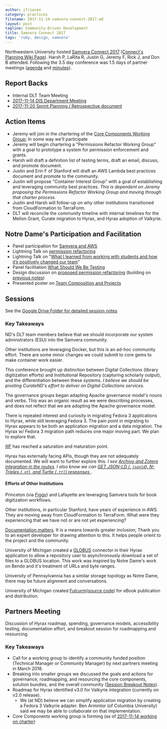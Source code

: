 ```yaml
---
author: jfriesen
category: practices
filename: 2017-11-14-samvera-connect-2017.md
layout: post
tagline: Community-Driven Development
title: Samvera Connect 2017
tags: 'ruby, design, samvera'
---
```

Northwestern University hosted [Samvera Connect 2017][samvera_connect_2017] ([Connect's Planning Wiki Page][connect_planning_wiki_page]). Harsh P, LaRita R, Justin G, Jeremy F, Rick J, and Don B attended. Following the 3.5 day conference was 1.5 days of partner meetings ([agenda][partner_agenda] and [minutes][partner_minutes]).

## Report Backs

* Internal DLT Team Meeting
* [2017-11-14 DIS Department Meeting](https://wiki.nd.edu/pages/viewpage.action?title=2017-11-14+DIS+Program+Meeting&spaceKey=dlis)
* [2017-11-20 Sprint Planning / Retrospective document](https://docs.google.com/document/d/1SUtujkXBTTq8u_mWiumX6pyzT41Vl0MqpxZnkphfUVs/edit)

## Action Items

* Jeremy will join in the chartering of the [Core Components Working Group][core_components_charter]; In some way we'll participate
* Jeremy will begin chartering a "Permissions Refactor Working Group" with a goal to prototype a system for permission enforcement and grants.
* Harsh will draft a definition list of testing terms, draft an email, discuss, and promote document.
* Justin and Erin F of Stanford will draft an AWS Lambda best practices document and promote to the community.
* Justin will propose "Container Interest Group" with a goal of establishing and leveraging community best practices. *This is dependent on Jeremy proposing the Permissions Refactor Working Group and moving through that charter process.*
* Justin and Harsh will follow-up on why other institutions transitioned from CloudFormation to TerraForm.
* DLT will reconcile the community timeline with internal timelines for the Mellon Grant, Curate migration to Hyrax, and Hyrax adoption of Valkyrie.

## Notre Dame's Participation and Facilitation

* Panel participation for [Samvera and AWS](https://docs.google.com/presentation/d/1amcIx3YMEUyYn6ZedPblQiXkaK4QAlKE70F2poDR104/edit)
* Lightning Talk on [permission refactoring](https://docs.google.com/presentation/d/1U-ni8pAmGqRebKgQMCUNWclBOItcqbmAoxAHTEVF4Ys/edit)
* Lightning Talk on "[What I learned from working with students and how it’s positively changed our team](https://github.com/h-parekh/developer_notes/blob/master/What_I_learnt_from_working_with_student_developers.md)"
* Panel facilitation [What Should We Be Testing](https://docs.google.com/document/d/1Jg-6PWlb-jPztlXQV9a-zq6KVrbAZJUL_uJu9lkZ_9w/edit)
* Design discussion on [proposed permission refactoring][who_knows_what_can_can_can_can] (building on [previous notes](https://docs.google.com/document/d/1rUu1uBjAnNtGSIprQeEYkVLNFb6j5ioWJ7xNovE36Ns/edit))
* Presented poster on [Team Composition and Projects](https://drive.google.com/open?id=0BwzDwpVcwbQpMVA5dlV3RFU2NGN0NkZPZHVjc3YtWGIwdWRv)

## Sessions

See the [Google Drive Folder for detailed session notes][samvera_connect_session_notes]

### Key Takeaways

ND's DLT team members believe that we should incorporate our system adminstrators (ESU) into the Samvera community.

Other institutions are leveraging Docker, but this is an ad-hoc community effort. There are some minor changes we could submit to core gems to make container work easier.

This conference brought up distinction between Digital Collections (library digitization efforts) and Institutional Repository (capturing scholarly output), and the differentiation between these systems. *I believe we should be pivoting CurateND's effort to deliver on Digital Collections services.*

The governance groups began adapting Apache governance model's nouns and verbs. This was an organic result as we were describing processes, and does not reflect that we are adopting the Apache governance model.

There is repeated interest and curiosity in migrating Fedora 3 applications to Hyrax, while still leveraging Fedora 3. The pain point in migrating to Hyrax appears to be both an application migration and a data migration. The Hyrax w/ Fedora 3 migration path reduces one major moving part. We plan to explore that.

[IIIF](http://iiif.io/) has reached a saturation and maturation point.

Hyrax has externally facing APIs, though they are not adequately documented. We will want to further explore this. *I see [Archivo and Zotero integration in the routes](https://github.com/samvera/hyrax/blob/0aedcb8d5e668de26bdb87889149795b0d17897b/config/routes.rb#L195-L207). I also know we can [GET JSON-LD (`.jsonld`), N-Triples (`.nt`), and Turtle (`.ttl`) responses ](https://github.com/samvera/hyrax/blob/0aedcb8d5e668de26bdb87889149795b0d17897b/app/controllers/concerns/hyrax/works_controller_behavior.rb#L82-L90).*

#### Efforts of Other Institutions

Princeton (via [Figgy](https://github.com/pulibrary/figgy/)) and Lafayette are leveraging Samvera tools for book digitization workflows.

Other institutions, in particular Stanford, have years of experience in AWS. They are moving away from CloudFormation to TerraForm. What were they experiencing that we have not or are not yet experiencing?

[Documentation matters](https://medium.com/@oswebguy/why-documentation-matters-7152d46448e1). It is a means towards greater inclusion; Thank you to an expert developer for drawing attention to this. It helps people orient to the project and the community.

University of Michigan created a [GLOBUS](https://globus.org) connector in their Hyrax application to allow a repository user to asynchronously download a set of files to a GLOBUS location. This work was inspired by Notre Dame's work on Bendo and it's treatment of URLs and byte ranges.

University of Pennsylvannia has a similar storage topology as Notre Dame, there may be future alignment and conversations.

University of Michigan created [Fulcurm](https://www.fulcrum.org/)([source code](https://github.com/mlibrary/heliotrope)) for eBook publication and distribution.


## Partners Meeting

Discussion of Hyrax roadmap, spending, governance models, accessibility testing, documentation effort, and breakout session for roadmapping and resourcing.

### Key Takeaways

* Call for a working group to identify a community funded position (Technical Manager or Community Manager) by next partners meeting in March 2018.
* Breaking into smaller groups we discussed the goals and actions for governance, roadmapping, and resourcing the core components, solution bundles, and the overall community ([Session Breakout Notes][partner_breakout_activity]).
* Roadmap for Hyrax identified v3.0 for Valkyrie integration (currently on v2.0 release).
  - We (at ND) believe we can simplify application migration by creating a Fedora 3 Valkyrie adapter. Ben Armintor (of Columbia University) said we may be able to collaborate on that implementation.
* Core Components working group is forming (as of [2017-11-14 working on charter][core_components_charter])

[samvera_connect_2017]:https://nulib.github.io/samvera-connect2017/
[partner_breakout_activity]:https://docs.google.com/document/d/1gNAg8aTUhzAq5IXCDCmhX5l0HZXHK0mjCk2OdgI_jLM/edit#
[connect_planning_wiki_page]:https://wiki.duraspace.org/display/samvera/Samvera+Connect+2017
[partner_agenda]:https://wiki.duraspace.org/display/samvera/November+2017+Samvera+Partner+Meeting+Agenda
[partner_minutes]:https://docs.google.com/a/nd.edu/document/d/13FkiVsxrTYpMqa1d9exyeIdadn989vZoPDVuunMubYw/edit?usp=drive_web
[who_knows_what_can_can_can_can]:https://docs.google.com/document/d/12fq58AoVSyHknrG8ym-r-YZxyyQKZQGtqk-j1rCl3Hk/edit
[samvera_connect_session_notes]:https://drive.google.com/drive/folders/0Bzk4Z00sxBxXeDZsalhkcjBlTTA?usp=sharing
[core_components_charter]:https://docs.google.com/document/d/14A30SQ1CPpz6qP8c8KV0HiRGRVAatCE1rZ6qa3FsBLM/edit#

